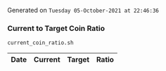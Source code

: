 Generated on `Tuesday 05-October-2021 at 22:46:36`

### Current to Target Coin Ratio
`current_coin_ratio.sh`

Date|Current|Target|Ratio
---|---|---|---
